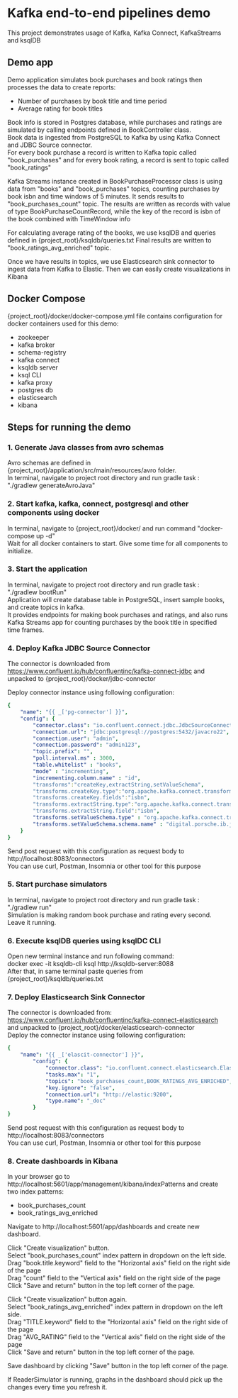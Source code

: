 # Kafka end-to-end pipelines demo 

This project demonstrates usage of Kafka, Kafka Connect, KafkaStreams and ksqlDB

## Demo app
Demo application simulates book purchases and book ratings then processes the data to create reports:
* Number of purchases by book title and time period
* Average rating for book titles

Book info is stored in Postgres database, while purchases and ratings are simulated by calling endpoints defined in BookController class.  
Book data is ingested from PostgreSQL to Kafka by using Kafka Connect and JDBC Source connector.  
For every book purchase a record is written to Kafka topic called "book_purchases" and for every book rating, a record is sent to topic called "book_ratings"

Kafka Streams instance created in BookPurchaseProcessor class is using data from "books" and "book_purchases" topics, counting purchases by book isbn and time windows of 5 minutes. 
It sends results to "book_purchases_count" topic. The results are written as records with value of type BookPurchaseCountRecord, while the key of the record is isbn of the book combined with TimeWindow info  

For calculating average rating of the books, we use ksqlDB and queries defined in {project_root}/ksqldb/queries.txt
Final results are written to "book_ratings_avg_enriched" topic.

Once we have results in topics, we use Elasticsearch sink connector to ingest data from Kafka to Elastic. 
Then we can easily create visualizations in Kibana 

## Docker Compose
{project_root}/docker/docker-compose.yml file contains configuration for docker containers used for this demo:

* zookeeper
* kafka broker
* schema-registry
* kafka connect
* ksqldb server
* ksql CLI
* kafka proxy
* postgres db
* elasticsearch
* kibana


## Steps for running the demo

### 1. Generate Java classes from avro schemas 
Avro schemas are defined in {project_root}/application/src/main/resources/avro folder.  
In terminal, navigate to project root directory and run gradle task : "./gradlew generateAvroJava"

### 2. Start kafka, kafka, connect, postgresql and other components using docker
In terminal, navigate to {project_root}/docker/ and run command "docker-compose up -d"  
Wait for all docker containers to start. Give some time for all components to initialize.

### 3. Start the application 
In terminal, navigate to project root directory and run gradle task : "./gradlew bootRun"  
Application will create database table in PostgreSQL, insert sample books, and create topics in kafka.  
It provides endpoints for making book purchases and ratings, and also runs Kafka Streams app for counting purchases by the book title in specified time frames.  

### 4. Deploy Kafka JDBC Source Connector
The connector is downloaded from https://www.confluent.io/hub/confluentinc/kafka-connect-jdbc and unpacked to {project_root}/docker/jdbc-connector

Deploy connector instance using following configuration:
```yaml
{
    "name": "{{ _['pg-connector'] }}",
    "config": {
        "connector.class": "io.confluent.connect.jdbc.JdbcSourceConnector",
        "connection.url": "jdbc:postgresql://postgres:5432/javacro22",
        "connection.user": "admin",
        "connection.password": "admin123",
        "topic.prefix": "",
        "poll.interval.ms" : 3000,
        "table.whitelist" : "books",
        "mode" : "incrementing",
        "incrementing.column.name" : "id",
        "transforms":"createKey,extractString,setValueSchema",
        "transforms.createKey.type":"org.apache.kafka.connect.transforms.ValueToKey",
        "transforms.createKey.fields":"isbn",
        "transforms.extractString.type":"org.apache.kafka.connect.transforms.ExtractField$Key",
        "transforms.extractString.field":"isbn",
        "transforms.setValueSchema.type" : "org.apache.kafka.connect.transforms.SetSchemaMetadata$Value",
        "transforms.setValueSchema.schema.name" : "digital.porsche.ib.javacro2022.kafka_pipelines.domain.model.book.BookRecord"
    }
}
```
Send post request with this configuration as request body to http://localhost:8083/connectors  
You can use curl, Postman, Insomnia or other tool for this purpose

### 5. Start purchase simulators  
In terminal, navigate to project root directory and run gradle task : "./gradlew run"  
Simulation is making random book purchase and rating every second. Leave it running.

### 6. Execute ksqlDB queries using ksqlDC CLI
Open new terminal instance and run following command:  
docker exec -it ksqldb-cli ksql http://ksqldb-server:8088  
After that, in same terminal paste queries from {project_root}/ksqldb/queries.txt

### 7. Deploy Elasticsearch Sink Connector
The connector is downloaded from: https://www.confluent.io/hub/confluentinc/kafka-connect-elasticsearch and unpacked to {project_root}/docker/elasticsearch-connector  
Deploy the connector instance using following configuration:

```yaml
{
    "name": "{{ _['elascit-connector'] }}",
		"config": {
			"connector.class": "io.confluent.connect.elasticsearch.ElasticsearchSinkConnector",
			"tasks.max": "1",
			"topics": "book_purchases_count,BOOK_RATINGS_AVG_ENRICHED",
			"key.ignore": "false",
			"connection.url": "http://elastic:9200",
			"type.name": "_doc"
		}
}
```
Send post request with this configuration as request body to http://localhost:8083/connectors  
You can use curl, Postman, Insomnia or other tool for this purpose

### 8. Create dashboards in Kibana
In your browser go to http://localhost:5601/app/management/kibana/indexPatterns and create two index patterns:   
* book_purchases_count
* book_ratings_avg_enriched

Navigate to http://localhost:5601/app/dashboards and create new dashboard.  

Click "Create visualization" button.  
Select "book_purchases_count" index pattern in dropdown on the left side.  
Drag "book.title.keyword" field to the "Horizontal axis" field on the right side of the page  
Drag "count" field to the "Vertical axis" field on the right side of the page  
Click "Save and return" button in the top left corner of the page.  

Click "Create visualization" button again.  
Select "book_ratings_avg_enriched" index pattern in dropdown on the left side.  
Drag "TITLE.keyword" field to the "Horizontal axis" field on the right side of the page  
Drag "AVG_RATING" field to the "Vertical axis" field on the right side of the page  
Click "Save and return" button in the top left corner of the page.  

Save dashboard by clicking "Save" button in the top left corner of the page.

If ReaderSimulator is running, graphs in the dashboard should pick up the changes every time you refresh it.  